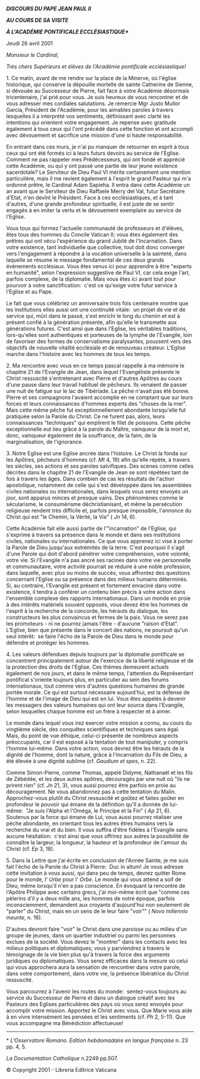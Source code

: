 ***DISCOURS DU PAPE JEAN PAUL II***

***AU COURS DE SA VISITE***

***À L'ACADÉMIE PONTIFICALE ECCLÉSIASTIQUE\****

Jeudi 26 avril 2001

*Monsieur le Cardinal,*

*Très chers Supérieurs et élèves de l'Académie pontificale ecclésiastique!*

1. Ce matin, avant de me rendre sur la place de la Minerve, où l'église historique, qui conserve la dépouille mortelle de sainte Catherine de Sienne, si dévouée au Successeur de Pierre, fait face à votre Académie désormais tricentenaire, j'ai prié pour vous. Je suis heureux de vous rencontrer et de vous adresser mes cordiales salutations. Je remercie Mgr Justo Mullor García, Président de l'Académie, pour les aimables paroles à travers lesquelles il a interprété vos sentiments, définissant avec clarté les intentions qui orientent votre engagement. Je repense avec gratitude également à tous ceux qui l'ont précédé dans cette fonction et ont accompli avec dévouement et sacrifice une mission d'une si haute responsabilité.

En entrant dans ces murs, je n'ai pu manquer de retourner en esprit à tous ceux qui ont été formés ici à leurs futurs devoirs au service de l'Eglise. Comment ne pas rappeler mes Prédécesseurs, qui ont fondé et apprécié cette Académie, ou qui y ont passé une partie de leur jeune existence sacerdotale? Le Serviteur de Dieu Paul VI mérite certainement une mention particulière, mais il me revient également à l'esprit le grand Pasteur qui m'a ordonné prêtre, le Cardinal Adam Sapieha. Il entra dans cette Académie un an avant que le Serviteur de Dieu Raffaele Merry del Val, futur Secrétaire d'Etat, n'en devînt le Président. Face à ces ecclésiastiques, et à tant d'autres, d'une grande profondeur spirituelle, il est juste de se sentir engagés à en imiter la vertu et le dévouement exemplaire au service de l'Eglise.

Vous tous qui formez l'actuelle communauté de professeurs et d'élèves, êtes tous des hommes du Concile Vatican II; vous êtes également des prêtres qui ont vécu l'expérience du grand Jubilé de l'Incarnation. Dans votre existence, tant individuelle que collective, tout doit donc converger vers l'engagement à répondre à la vocation universelle à la sainteté, dans laquelle se résume le message fondamental de ces deux grands événements ecclésiaux. Vous êtes venus ici pour apprendre à être "experts en humanité", selon l'expression suggestive de Paul VI, car cela exige l'art, parfois complexe, de la diplomatie. Mais vous êtes ici avant tout pour pourvoir à votre sanctification:  c'est ce qu'exige votre futur service à l'Eglise et au Pape.

Le fait que vous célébriez un anniversaire trois fois centenaire montre que les institutions elles aussi ont une continuité vitale:  un projet de vie et de service qui, mûri dans le passé, s'est enrichi le long du chemin et est à présent confié à la génération présente, afin qu'elle le transmette aux générations futures. C'est ainsi que dans l'Eglise, les véritables traditions, lors-qu'elles sont authentiques et porteuses de la lymphe de l'Evangile, loin de favoriser des formes de conservatisme paralysantes, poussent vers des objectifs de nouvelle vitalité ecclésiale et de renouveau créateur. L'Eglise marche dans l'histoire avec les hommes de tous les temps.

2. Ma rencontre avec vous en ce temps pascal rappelle à ma mémoire le chapitre 21 de l'Evangile de Jean, dans lequel l'Evangéliste présente le Christ ressuscité s'entretenant avec Pierre et d'autres Apôtres au cours d'une pause dans leur travail habituel de pêcheurs. Ils venaient de passer une nuit de fatigue sur le lac de Tibériade. La pêche n'avait pas été bonne. Pierre et ses compagnons l'avaient accomplie en ne comptant que sur leurs forces et leurs connaissances d'hommes experts des "choses de la mer". Mais cette même pêche fut exceptionnellement abondante lorsqu'elle fut pratiquée selon la Parole du Christ. Ce ne furent pas, alors, leurs connaissances "techniques" qui emplirent le filet de poissons. Cette pêche exceptionnelle eut lieu grâce à la parole du Maître, vainqueur de la mort et, donc, vainqueur également de la souffrance, de la faim, de la marginalisation, de l'ignorance.

3. Notre Eglise est une Eglise ancrée dans l'histoire. Le Christ la fonda sur les Apôtres, pêcheurs d'hommes (cf. *Mt* 4, 19) afin qu'elle répète, à travers les siècles, ses actions et ses paroles salvifiques. Des scènes comme celles décrites dans le chapitre 21 de l'Evangile de Jean se sont répétées tant de fois à travers les âges. Dans combien de cas les résultats de l'action apostolique, notamment de celle qui s'est développée dans les assemblées civiles nationales ou internationales, dans lesquels vous serez envoyés un jour, sont apparus minces et presque vains. Des phénomènes comme le sécularisme, le consumérisme déchristianisant, et même la persécution religieuse rendent très difficile et, parfois presque impossible, l'annonce du Christ qui est "le Chemin, la Vérité, la Vie" ( *Jn* 14, 6).

Cette Académie fait elle aussi partie de l'"incarnation" de l'Eglise, qui s'exprime à travers sa présence dans le monde et dans ses institutions civiles, nationales ou internationales. Ce que vous apprenez ici vise à porter la Parole de Dieu jusqu'aux extrémités de la terre. C'est pourquoi il s'agit d'une Parole qui doit d'abord pénétrer votre compréhension, votre volonté, votre vie. Si l'Evangile n'a pas ancré ses racines dans votre vie personnelle et communautaire, votre activité pourrait se réduire à une noble profession, dans laquelle, avec plus ou moins de succès, vous affrontez des questions concernant l'Eglise ou sa présence dans des milieux humains déterminés. Si, au contraire, l'Evangile est présent et fortement enraciné dans votre existence, il tendra à conférer un contenu bien précis à votre action dans l'ensemble complexe des rapports internationaux. Dans un monde en proie à des intérêts matériels souvent opposés, vous devez être les hommes de l'esprit à la recherche de la concorde, les hérauts du dialogue, les constructeurs les plus convaincus et fermes de la paix. Vous ne serez pas les promoteurs - ni ne pourrez jamais l'être - d'aucune "raison d'Etat". L'Eglise, bien que présente dans le concert des nations, ne poursuit qu'un seul intérêt:  se faire l'écho de la Parole de Dieu dans le monde pour défendre et protéger les hommes.

4. Les valeurs défendues depuis toujours par la diplomatie pontificale se concentrent principalement autour de l'exercice de la liberté religieuse et de la protection des droits de l'Eglise. Ces thèmes demeurent actuels également de nos jours, et dans le même temps, l'attention du Représentant pontifical s'oriente toujours plus, en particulier au sein des forums internationaux, tout comme vers d'autres questions humaines de grande portée morale. Ce qui est surtout nécessaire aujourd'hui, est la défense de l'homme et de l'image de Dieu qui est en lui. Vous êtes appelés à devenir les messagers des valeurs humaines qui ont leur source dans l'Evangile, selon lesquelles chaque homme est un frère à respecter et à aimer.

Le monde dans lequel vous irez exercer votre mission a connu, au cours du vingtième siècle, des conquêtes scientifiques et techniques sans égal. Mais, du point de vue éthique, celui-ci présente de nombreux aspects préoccupants, car il est exposé à la tentation de tout manipuler, y compris l'homme lui-même. Dans votre action, vous devrez être les hérauts de la dignité de l'homme, dont la nature, grâce à l'incarnation du Fils de Dieu, a été élevée à une dignité sublime (cf. *Gaudium et spes*, n. 22).

Comme Simon-Pierre, comme Thomas, appelé Didyme, Nathanaël et les fils de Zébédée, et les deux autres apôtres, découragés par une nuit où "ils ne prirent rien" (cf. *Jn* 21, 3), vous aussi pourrez être parfois en proie au découragement. Ne vous abandonnez pas à cette tentation du Malin. Approchez-vous plutôt du Christ ressuscité et goûtez et faites goûter en profondeur le pouvoir qui émane de la définition qu'Il a donnée de lui-même:  "Je suis l'Alpha et l'Oméga, le Principe et la Fin" ( *Ap* 21, 6). Soutenus par la force qui émane de Lui, vous aussi pourrez réaliser une pêche abondante, en orientant tous les autres êtres humains vers la recherche du vrai et du bien. Il vous suffira d'être fidèles à l'Evangile sans aucune hésitation:  c'est ainsi que vous offrirez aux autres la possibilité de connaître la largeur, la longueur, la hauteur et la profondeur de l'amour du Christ (cf. *Ep* 3, 18).

5. Dans la Lettre que j'ai écrite en conclusion de l'Année Sainte, je me suis fait l'écho de la Parole du Christ à Pierre:  Duc in altum! Je vous adresse cette invitation à vous aussi, qui dans peu de temps, devrez quitter Rome pour le monde, l' *Urbe* pour l' *Orbe*. Le monde qui vous attend a soif de Dieu, même lorsqu'il n'en a pas conscience. En évoquant la rencontre de l'Apôtre Philippe avec certains grecs, j'ai moi-même écrit que "comme ces pèlerins d'il y a deux mille ans, les hommes de notre époque, parfois inconsciemment, demandent aux croyants d'aujourd'hui non seulement de "parler" du Christ, mais en un sens de le leur faire "voir"" ( *Novo millennio ineunte*, n. 16).

D'autres devront faire "voir" le Christ dans une paroisse ou au milieu d'un groupe de jeunes, dans un quartier industriel ou parmi les personnes exclues de la société. Vous devez le "montrer" dans les contacts avec les milieux politiques et diplomatiques; vous y parviendrez à travers le témoignage de la vie bien plus qu'à travers la force des arguments juridiques ou diplomatiques. Vous serez efficaces dans la mesure où celui qui vous approchera aura la sensation de rencontrer dans votre parole, dans votre comportement, dans votre vie, la présence libératrice du Christ ressuscité.

Vous parcourrez à l'avenir les routes du monde:  sentez-vous toujours au service du Successeur de Pierre et dans un dialogue créatif avec les Pasteurs des Eglises particulières des pays où vous serez envoyés pour accomplir votre mission. Apportez le Christ avec vous. Que Marie vous aide à en vivre intensément les pensées et les sentiments (cf. *Ph* 2, 5-11). Que vous accompagne ma Bénédiction affectueuse!

* * *

\* *L'Osservatore Romano. Edition hebdomadaire en langue française* n. 23 pp. 4, 5.

*La Documentation Catholique* n.2249 pp.507.

© Copyright 2001 - Libreria Editrice Vaticana